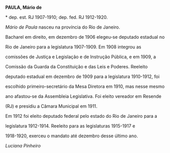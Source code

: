**PAULA, Mário de**



\* dep. est. RJ 1907-1910; dep. fed. RJ 1912-1920.



*Mário de Paula* nasceu na província do Rio de Janeiro.



Bacharel em direito, em dezembro de 1906 elegeu-se deputado estadual no

Rio de Janeiro para a legislatura 1907-1909. Em 1908 integrou as

comissões de Justiça e Legislação e de Instrução Pública, e em 1909, a

Comissão da Guarda da Constituição e das Leis e Poderes. Reeleito

deputado estadual em dezembro de 1909 para a legislatura 1910-1912, foi

escolhido primeiro-secretário da Mesa Diretora em 1910, mas nesse mesmo

ano afastou-se da Assembleia Legislativa. Foi eleito vereador em Resende

(RJ) e presidiu a Câmara Municipal em 1911.



Em 1912 foi eleito deputado federal pelo estado do Rio de Janeiro para a

legislatura 1912-1914. Reeleito para as legislaturas 1915-1917 e

1918-1920, exerceu o mandato até dezembro desse último ano.



*Luciana Pinheiro*



